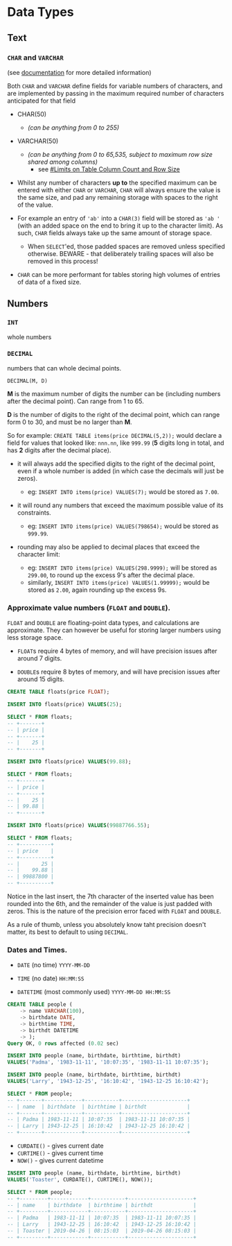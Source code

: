 # Data Types

## Text

### `CHAR` and `VARCHAR`
(see [documentation](https://dev.mysql.com/doc/refman/8.0/en/char.html) for more detailed information)

Both `CHAR` and `VARCHAR` define fields for variable numbers of characters, and are implemented by passing in the maximum required number of characters anticipated for that field

- CHAR(50)
  - *(can be anything from 0 to 255)*
- VARCHAR(50)
  - *(can be anything from 0 to 65,535, subject to maximum row size shared among columns)*
    - see [#Limits on Table Column Count and Row Size](https://dev.mysql.com/doc/refman/8.0/en/column-count-limit.html)


- Whilst any number of characters **up to** the specified maximum can be entered with either `CHAR` or `VARCHAR`, `CHAR` will always ensure the value is the same size, and pad any remaining storage with spaces to the right of the value.

- For example an entry of `'ab'` into a `CHAR(3)` field will be stored as `'ab '` (with an added space on the end to bring it up to the character limit). As such, `CHAR` fields always take up the same amount of storage space.

  - When `SELECT`'ed, those padded spaces are removed unless specified otherwise. BEWARE - that deliberately trailing spaces will also be removed in this process!


- `CHAR` can be more performant for tables storing high volumes of entries of data of a fixed size.


## Numbers

### `INT`
whole numbers

### `DECIMAL`
numbers that can whole decimal points.

`DECIMAL(M, D)`

**M** is the maximum number of digits the number can be (including numbers after the decimal point). Can range from 1 to 65.

**D** is the number of digits to the right of the decimal point, which can range form 0 to 30, and must be no larger than **M**.

So for example: `CREATE TABLE items(price DECIMAL(5,2));` would declare a field for values that looked like: `nnn.nn`, like `999.99` (**5** digits long in total, and has **2** digits after the decimal place).

- it will always add the specified digits to the right of the decimal point, even if a whole number is added (in which case the decimals will just be zeros).

  - eg: `INSERT INTO items(price) VALUES(7);` would be stored as `7.00`.


- it will round any numbers that exceed the maximum possible value of its constraints.

  - eg: `INSERT INTO items(price) VALUES(798654);` would be stored as `999.99`.

- rounding may also be applied to decimal places that exceed the character limit:

  - eg: `INSERT INTO items(price) VALUES(298.9999);` will be stored as `299.00`, to round up the excess 9's after the decimal place.
  - similarly, `INSERT INTO items(price) VALUES(1.99999);` would be stored as `2.00`, again rounding up the excess 9s.


### Approximate value numbers (`FLOAT` and `DOUBLE`).

`FLOAT` and `DOUBLE` are floating-point data types, and calculations are approximate. They can however be useful for storing larger numbers using less storage space.

- `FLOAT`s require 4 bytes of memory, and will have precision issues after around 7 digits.

- `DOUBLE`s require 8 bytes of memory, and will have precision issues after around 15 digits.

```SQL
CREATE TABLE floats(price FLOAT);

INSERT INTO floats(price) VALUES(25);

SELECT * FROM floats;
-- +-------+
-- | price |
-- +-------+
-- |    25 |
-- +-------+

INSERT INTO floats(price) VALUES(99.88);

SELECT * FROM floats;
-- +-------+
-- | price |
-- +-------+
-- |    25 |
-- | 99.88 |
-- +-------+

INSERT INTO floats(price) VALUES(99887766.55);

SELECT * FROM floats;
-- +----------+
-- | price    |
-- +----------+
-- |       25 |
-- |    99.88 |
-- | 99887800 |
-- +----------+
```
Notice in the last insert, the 7th character  of the inserted value has been rounded into the 6th, and the remainder of the value is just padded with zeros. This is the nature of the precision error faced with `FLOAT` and `DOUBLE`.

As a rule of thumb, unless you absolutely know taht precision doesn't matter, its best to default to using `DECIMAL`.

### Dates and Times.

- `DATE` (no time) `YYYY-MM-DD`

- `TIME` (no date) `HH:MM:SS`

- `DATETIME` (most commonly used) `YYYY-MM-DD HH:MM:SS`

```SQL
CREATE TABLE people (
    -> name VARCHAR(100),
    -> birthdate DATE,
    -> birthtime TIME,
    -> birthdt DATETIME
    -> );
Query OK, 0 rows affected (0.02 sec)

INSERT INTO people (name, birthdate, birthtime, birthdt)
VALUES('Padma', '1983-11-11', '10:07:35', '1983-11-11 10:07:35');

INSERT INTO people (name, birthdate, birthtime, birthdt)
VALUES('Larry', '1943-12-25', '16:10:42', '1943-12-25 16:10:42');

SELECT * FROM people;
-- +-------+------------+-----------+---------------------+
-- | name  | birthdate  | birthtime | birthdt             |
-- +-------+------------+-----------+---------------------+
-- | Padma | 1983-11-11 | 10:07:35  | 1983-11-11 10:07:35 |
-- | Larry | 1943-12-25 | 16:10:42  | 1943-12-25 16:10:42 |
-- +-------+------------+-----------+---------------------+
```

- `CURDATE()` - gives current date
- `CURTIME()` - gives current time
- `NOW()` - gives current datetime

```SQL
INSERT INTO people (name, birthdate, birthtime, birthdt)
VALUES('Toaster', CURDATE(), CURTIME(), NOW());

SELECT * FROM people;
-- +---------+------------+-----------+---------------------+
-- | name    | birthdate  | birthtime | birthdt             |
-- +---------+------------+-----------+---------------------+
-- | Padma   | 1983-11-11 | 10:07:35  | 1983-11-11 10:07:35 |
-- | Larry   | 1943-12-25 | 16:10:42  | 1943-12-25 16:10:42 |
-- | Toaster | 2019-04-26 | 08:15:03  | 2019-04-26 08:15:03 |
-- +---------+------------+-----------+---------------------+
```
